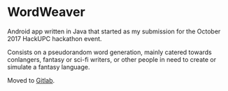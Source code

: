 # WordWeaver

Android app written in Java that started as my submission for the October 2017 HackUPC hackathon event.

Consists on a pseudorandom word generation, mainly catered towards conlangers, fantasy or sci-fi writers, or other people in need to create or simulate a fantasy language.

Moved to [Gitlab](https://gitlab.com/vylion/WordWeaver).
